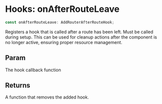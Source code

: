 # Hooks: onAfterRouteLeave

```ts
const onAfterRouteLeave: AddRouterAfterRouteHook;
```

Registers a hook that is called after a route has been left. Must be called during setup.
This can be used for cleanup actions after the component is no longer active, ensuring proper resource management.

## Param

The hook callback function

## Returns

A function that removes the added hook.
